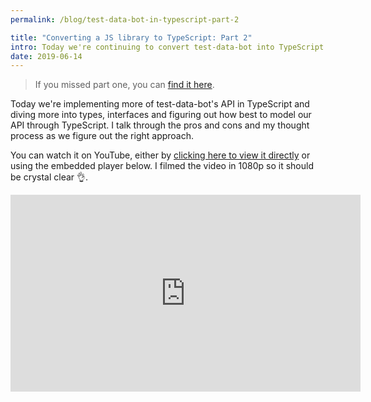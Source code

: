 ```yaml
---
permalink: /blog/test-data-bot-in-typescript-part-2

title: "Converting a JS library to TypeScript: Part 2"
intro: Today we're continuing to convert test-data-bot into TypeScript.
date: 2019-06-14
---
```


> If you missed part one, you can
> [find it here](/typescript-videos-test-data-bot/).

Today we're implementing more of test-data-bot's API in TypeScript and diving
more into types, interfaces and figuring out how best to model our API through
TypeScript. I talk through the pros and cons and my thought process as we figure
out the right approach.

You can watch it on YouTube, either by
[clicking here to view it directly](https://youtu.be/Nqbik4MYqfw) or using the
embedded player below. I filmed the video in 1080p so it should be crystal clear
👌.

<iframe width="560" height="315" src="https://www.youtube.com/embed/Nqbik4MYqfw" frameborder="0" allow="accelerometer; autoplay; encrypted-media; gyroscope; picture-in-picture" allowfullscreen></iframe>
